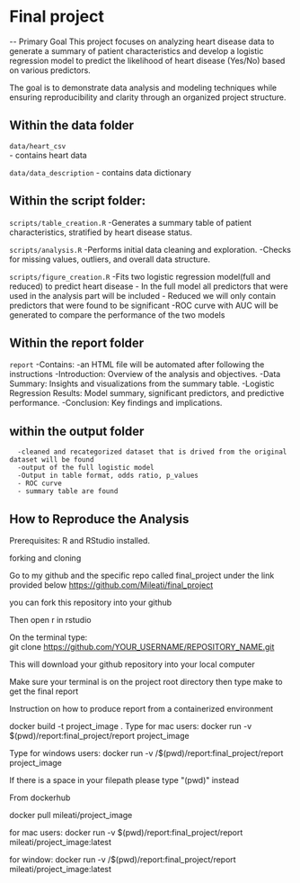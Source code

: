 # Final project 

-- Primary Goal 
This project focuses on analyzing heart disease data to generate a summary of patient characteristics and develop a logistic regression model to predict the likelihood of heart disease (Yes/No) based on various predictors.

The goal is to demonstrate data analysis and modeling techniques while ensuring reproducibility and clarity through an organized project structure.

## Within the data folder

 `data/heart_csv`  
      - contains heart data
      
 `data/data_description` 
      - contains data dictionary 

##  Within the script folder:

 `scripts/table_creation.R`
      -Generates a summary table of patient characteristics, stratified by heart disease status.
      
`scripts/analysis.R`
      -Performs initial data cleaning and exploration.
      -Checks for missing values, outliers, and overall data structure.

`scripts/figure_creation.R`
      -Fits two logistic regression model(full and reduced) to predict heart disease 
      - In the full model all predictors that were used in the analysis part will be included 
      - Reduced we will only contain predictors that were found to be significant 
      -ROC curve with AUC will be generated to compare the performance of the two models 


## Within the report folder

`report`
      -Contains:
          -an HTML file will be automated after following the instructions
          -Introduction: Overview of the analysis and objectives.
          -Data Summary: Insights and visualizations from the summary table.
          -Logistic Regression Results: Model summary, significant predictors, and predictive performance.
          -Conclusion: Key findings and implications.
         


## within the output folder 
      -cleaned and recategorized dataset that is drived from the original dataset will be found
      -output of the full logistic model 
      -Output in table format, odds ratio, p_values 
      - ROC curve 
      - summary table are found 
 
## How to Reproduce the Analysis

Prerequisites:
R and RStudio installed.

forking and cloning

Go to my github and the specific repo called final_project under the link provided below
https://github.com/Mileati/final_project

you can fork this repository into your github

Then open r in rstudio

On the terminal type:  
git clone https://github.com/YOUR_USERNAME/REPOSITORY_NAME.git

This will download your github repository into your local computer

Make sure your terminal is on the project root directory then type make to get the final report


Instruction on how to produce report from a containerized environment 

docker build -t project_image .
Type for mac users:
docker run -v $(pwd)/report:final_project/report project_image

Type for windows users:
docker run -v /$(pwd)/report:final_project/report project_image

If there is a space in your filepath please type "(pwd)"  instead 


From dockerhub

docker pull mileati/project_image

for mac users: 
docker run -v $(pwd)/report:final_project/report mileati/project_image:latest

for window:
docker run -v /$(pwd)/report:final_project/report mileati/project_image:latest









